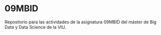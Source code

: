 # 09MBID
Repositorio para las actividades de la asignatura 09MBID del máster de Big Data y Data Science de la VIU.
